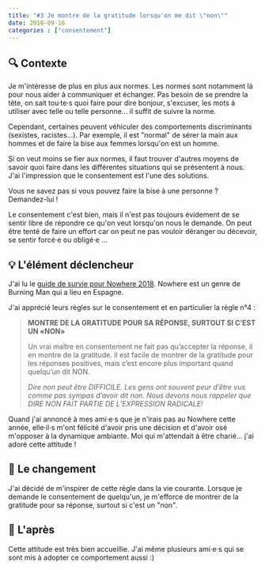 ```yaml
---
title: "#3 Je montre de la gratitude lorsqu'on me dit \"non\""
date: 2018-09-16
categories : ["consentement"]
---
```


## 🔍 Contexte
Je m'intéresse de plus en plus aux normes. Les normes sont notamment là pour nous aider à communiquer et échanger. Pas besoin de se prendre la tête, on sait tou·te·s quoi faire pour dire bonjour, s'excuser, les mots à utiliser avec telle ou telle personne... il suffit de suivre la norme.

Cependant, certaines peuvent véhiculer des comportements discriminants (sexistes, racistes...). Par exemple, il est "normal" de sérer la main aux hommes et de faire la bise aux femmes lorsqu'on est un homme.

Si on veut moins se fier aux normes, il faut trouver d'autres moyens de savoir quoi faire dans les différentes situations qui se présentent à nous. J'ai l'impression que le consentement est l'une des solutions.

Vous ne savez pas si vous pouvez faire la bise à une personne ? Demandez-lui !

Le consentement c'est bien, mais il n'est pas toujours évidement de se sentir libre de répondre ce qu'on veut lorsqu'on nous le demande. On peut être tenté de faire un effort car on peut ne pas vouloir déranger ou décevoir, se sentir forcé·e ou obligé·e ...


## 💡 L'élément déclencheur

J'ai lu le [guide de survie pour Nowhere 2018](https://www.goingnowhere.org/files/SurvivalGuide2018French.pdf#page=9). Nowhere est un genre de Burning Man qui a lieu en Espagne.

J'ai apprécié leurs règles sur le consentement et en particulier la règle n°4 :

> **MONTRE DE LA GRATITUDE POUR SA RÉPONSE, SURTOUT SI C’EST UN «NON»**
>
> Un vrai maître en consentement ne fait pas qu’accepter la réponse, il en montre de la gratitude. Il est facile de montrer de la gratitude pour les réponses positives, mais c’est encore plus important quand quelqu’un dit NON.
>
> _Dire non peut être DIFFICILE. Les gens ont souvent peur d’être vus comme pas sympas d’avoir dit non. Nous devons nous rappeler que DIRE NON FAIT PARTIE DE L’EXPRESSION RADICALE!_

Quand j'ai annoncé à mes ami·e·s que je n'irais pas au Nowhere cette année, elle·il·s m'ont félicité d'avoir pris une décision et d'avoir osé m'opposer à la dynamique ambiante. Moi qui m'attendait à être charié... j'ai adoré cette attitude !

## 👣 Le changement

J'ai décidé de m'inspirer de cette règle dans la vie courante. Lorsque je demande le consentement de quelqu'un, je m'efforce de montrer de la gratitude pour sa réponse, surtout si c'est un "non".

## 🌈 L'après

Cette attitude est très bien accueillie. J'ai même plusieurs ami·e·s qui se sont mis à adopter ce comportement aussi :)